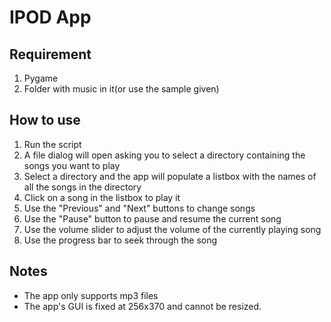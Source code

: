 <h1>IPOD App</h1>

<h2>Requirement</h2>
<ol><li>Pygame</li>
<li>Folder with music in it(or use the sample given)</li></ol>

<h2>How to use</h2>

<ol><li>Run the script</li>
<li>A file dialog will open asking you to select a directory containing the songs you want to play</li>
<li>Select a directory and the app will populate a listbox with the names of all the songs in the directory</li>
<li>Click on a song in the listbox to play it</li>
<li>Use the "Previous" and "Next" buttons to change songs</li>
<li>Use the "Pause" button to pause and resume the current song</li>
<li>Use the volume slider to adjust the volume of the currently playing song</li>
<li>Use the progress bar to seek through the song</li></ol>

<h2>Notes</h2>

<ul><li>The app only supports mp3 files</li>
<li>The app's GUI is fixed at 256x370 and cannot be resized.</li>


